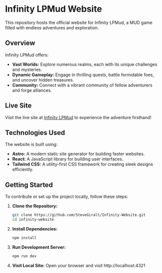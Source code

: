 # Infinity LPMud Website

This repository hosts the official website for Infinity LPMud, a MUD game filled with endless adventures and exploration.

## Overview

Infinity LPMud offers:

- **Vast Worlds:** Explore numerous realms, each with its unique challenges and mysteries.
- **Dynamic Gameplay:** Engage in thrilling quests, battle formidable foes, and uncover hidden treasures.
- **Community:** Connect with a vibrant community of fellow adventurers and forge alliances.

## Live Site

Visit the live site at [Infinity LPMud](https://infinity-website-beta.vercel.app/) to experience the adventure firsthand!

## Technologies Used

The website is built using:

- **Astro:** A modern static site generator for building faster websites.
- **React:** A JavaScript library for building user interfaces.
- **Tailwind CSS:** A utility-first CSS framework for creating sleek designs efficiently.

## Getting Started

To contribute or set up the project locally, follow these steps:

1. **Clone the Repository:**

   ```bash
   git clone https://github.com/SteveGiralt/Infinity-Website.git
   cd infinity-website
   ```

2. **Install Dependencies:**

   ```bash
   npm install
   ```

3. **Run Development Server:**

   ```bash
   npm run dev
   ```

4. **Visit Local Site:**
   Open your browser and visit http://localhost:4321

